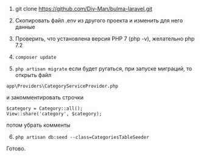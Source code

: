 1. git clone https://github.com/Div-Man/bulma-laravel.git
2. Скопировать файл .env из другого проекта и изменить для него данные
3. Проверить, что установлена версия PHP 7 (php -v), желательно php 7.2
4. ```composer update```

5. ```php artisan migrate```
если будет ругаться, при запуске миграций, то открыть файл

```app\Providers\CategoryServiceProvider.php```

  и закомментировать строчки

```
$category = Category::all();
View::share('category', $category);
```

  потом убрать комменты

6. ```php artisan db:seed --class=CategoriesTableSeeder```

  Готово.

